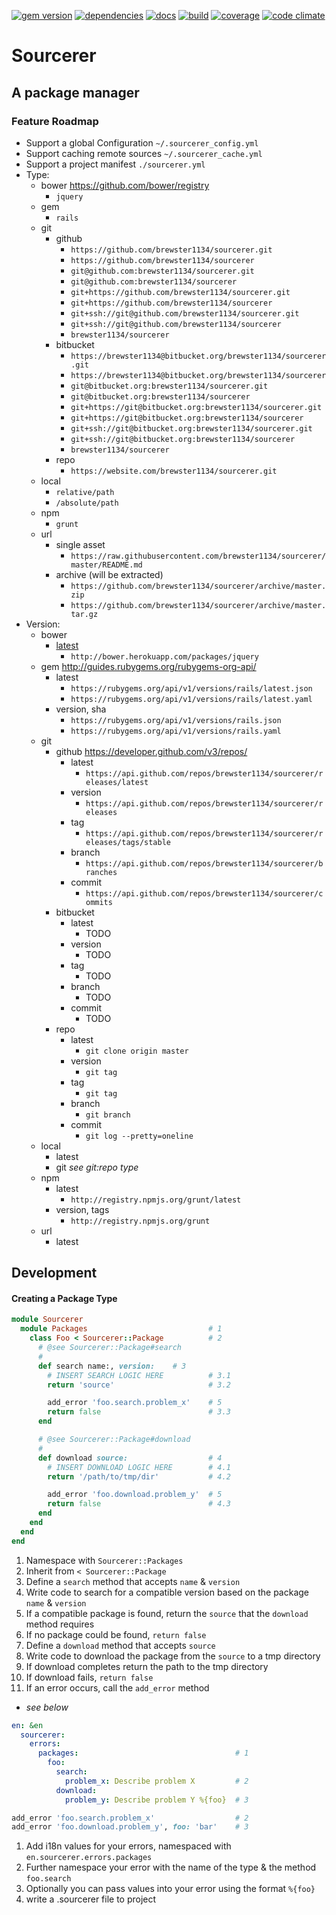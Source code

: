 [![gem version](https://badge.fury.io/rb/sourcerer.svg)](https://badge.fury.io/rb/sourcerer)
[![dependencies](https://gemnasium.com/brewster1134/sourcerer.svg)](https://gemnasium.com/brewster1134/sourcerer)
[![docs](http://inch-ci.org/github/brewster1134/sourcerer.svg?branch=master)](http://inch-ci.org/github/brewster1134/sourcerer)
[![build](https://travis-ci.org/brewster1134/sourcerer.svg?branch=master)](https://travis-ci.org/brewster1134/sourcerer)
[![coverage](https://coveralls.io/repos/brewster1134/sourcerer/badge.svg?branch=master)](https://coveralls.io/r/brewster1134/sourcerer?branch=master)
[![code climate](https://codeclimate.com/github/brewster1134/sourcerer/badges/gpa.svg)](https://codeclimate.com/github/brewster1134/sourcerer)

# Sourcerer
A package manager
---
### Feature Roadmap
* Support a global Configuration `~/.sourcerer_config.yml`
* Support caching remote sources `~/.sourcerer_cache.yml`
* Support a project manifest `./sourcerer.yml`
* Type:
  * bower https://github.com/bower/registry
    * `jquery`
  * gem
    * `rails`
  * git
    * github
      * `https://github.com/brewster1134/sourcerer.git`
      * `https://github.com/brewster1134/sourcerer`
      * `git@github.com:brewster1134/sourcerer.git`
      * `git@github.com:brewster1134/sourcerer`
      * `git+https://github.com/brewster1134/sourcerer.git`
      * `git+https://github.com/brewster1134/sourcerer`
      * `git+ssh://git@github.com/brewster1134/sourcerer.git`
      * `git+ssh://git@github.com/brewster1134/sourcerer`
      * `brewster1134/sourcerer`
    * bitbucket
      * `https://brewster1134@bitbucket.org/brewster1134/sourcerer.git`
      * `https://brewster1134@bitbucket.org/brewster1134/sourcerer`
      * `git@bitbucket.org:brewster1134/sourcerer.git`
      * `git@bitbucket.org:brewster1134/sourcerer`
      * `git+https://git@bitbucket.org:brewster1134/sourcerer.git`
      * `git+https://git@bitbucket.org:brewster1134/sourcerer`
      * `git+ssh://git@bitbucket.org:brewster1134/sourcerer.git`
      * `git+ssh://git@bitbucket.org:brewster1134/sourcerer`
      * `brewster1134/sourcerer`
    * repo
      * `https://website.com/brewster1134/sourcerer.git`
  * local
    * `relative/path`
    * `/absolute/path`
  * npm
    * `grunt`
  * url
    * single asset
      * `https://raw.githubusercontent.com/brewster1134/sourcerer/master/README.md`
    * archive (will be extracted)
      * `https://github.com/brewster1134/sourcerer/archive/master.zip`
      * `https://github.com/brewster1134/sourcerer/archive/master.tar.gz`
* Version:
  * bower
    * [latest](https://github.com/bower/registry/issues/26)
      * `http://bower.herokuapp.com/packages/jquery`
  * gem http://guides.rubygems.org/rubygems-org-api/
    * latest
      * `https://rubygems.org/api/v1/versions/rails/latest.json`
      * `https://rubygems.org/api/v1/versions/rails/latest.yaml`
    * version, sha
      * `https://rubygems.org/api/v1/versions/rails.json`
      * `https://rubygems.org/api/v1/versions/rails.yaml`
  * git
    * github https://developer.github.com/v3/repos/
      * latest
        * `https://api.github.com/repos/brewster1134/sourcerer/releases/latest`
      * version
        * `https://api.github.com/repos/brewster1134/sourcerer/releases`
      * tag
        * `https://api.github.com/repos/brewster1134/sourcerer/releases/tags/stable`
      * branch
        * `https://api.github.com/repos/brewster1134/sourcerer/branches`
      * commit
        * `https://api.github.com/repos/brewster1134/sourcerer/commits`
    * bitbucket
      * latest
        * TODO
      * version
        * TODO
      * tag
        * TODO
      * branch
        * TODO
      * commit
        * TODO
    * repo
      * latest
        * `git clone origin master`
      * version
        * `git tag`
      * tag
        * `git tag`
      * branch
        * `git branch`
      * commit
        * `git log --pretty=oneline`
  * local
    * latest
    * git _see git:repo type_
  * npm
    * latest
      * `http://registry.npmjs.org/grunt/latest`
    * version, tags
      * `http://registry.npmjs.org/grunt`
  * url
    * latest

## Development
#### Creating a Package Type

```ruby
module Sourcerer
  module Packages                           # 1
    class Foo < Sourcerer::Package          # 2
      # @see Sourcerer::Package#search
      #
      def search name:, version:    # 3
        # INSERT SEARCH LOGIC HERE          # 3.1
        return 'source'                     # 3.2

        add_error 'foo.search.problem_x'    # 5
        return false                        # 3.3
      end

      # @see Sourcerer::Package#download
      #
      def download source:                  # 4
        # INSERT DOWNLOAD LOGIC HERE        # 4.1
        return '/path/to/tmp/dir'           # 4.2

        add_error 'foo.download.problem_y'  # 5
        return false                        # 4.3
      end
    end
  end
end
```

1. Namespace with `Sourcerer::Packages`
2. Inherit from `< Sourcerer::Package`
3. Define a `search` method that accepts `name` & `version`
  1. Write code to search for a compatible version based on the package `name` & `version`
  2. If a compatible package is found, return the `source` that the `download` method requires
  3. If no package could be found, `return false`
4. Define a `download` method that accepts `source`
  1. Write code to download the package from the `source` to a tmp directory
  2. If download completes return the path to the tmp directory
  3. If download fails, `return false`
5. If an error occurs, call the `add_error` method
  * _see below_

```yaml
en: &en
  sourcerer:
    errors:
      packages:                                   # 1
        foo:
          search:
            problem_x: Describe problem X         # 2
          download:
            problem_y: Describe problem Y %{foo}  # 3
```

```ruby
add_error 'foo.search.problem_x'                  # 2
add_error 'foo.download.problem_y', foo: 'bar'    # 3
```

1. Add i18n values for your errors, namespaced with `en.sourcerer.errors.packages`
2. Further namespace your error with the name of the type & the method `foo.search`
3. Optionally you can pass values into your error using the format `%{foo}`
4. write a .sourcerer file to project
